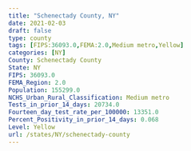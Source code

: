 ```yaml
---
title: "Schenectady County, NY"
date: 2021-02-03
draft: false
type: county
tags: [FIPS:36093.0,FEMA:2.0,Medium metro,Yellow]
categories: [NY]
County: Schenectady County
State: NY
FIPS: 36093.0
FEMA_Region: 2.0
Population: 155299.0
NCHS_Urban_Rural_Classification: Medium metro
Tests_in_prior_14_days: 20734.0
Fourteen_day_test_rate_per_100000: 13351.0
Percent_Positivity_in_prior_14_days: 0.068
Level: Yellow
url: /states/NY/schenectady-county
---
```




